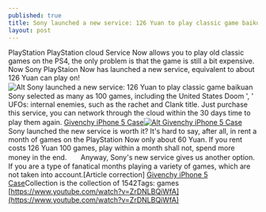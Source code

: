 ```yaml
---
published: true
title: Sony launched a new service: 126 Yuan to play classic game baikuan
layout: post
---
```

PlayStation PlayStation cloud Service Now allows you to play old classic games on the PS4, the only problem is that the game is still a bit expensive. Now Sony PlayStaion Now has launched a new service, equivalent to about 126 Yuan can play on!![Alt Sony launched a new service: 126 Yuan to play classic game baikuan](https://c2.staticflickr.com/2/1451/24396228663_27f3a457e7_b.jpg)　　Sony selected as many as 100 games, including the United States Doom \', \' UFOs: internal enemies, such as the rachet and Clank title. Just purchase this service, you can network through the cloud within the 30 days time to play them again. [Givenchy iPhone 5 Case](http://www.mixmag.net/read/hear-dixons-givenchy-runway-show-soundtrack-news)[![Alt Givenchy iPhone 5 Case](http://www.nodcase.com/images/large/iphone5/givenchy_iphone_case_ip5800_lrg.jpg)](http://www.nodcase.com/givenchy-iphone-5s-case-painting-dog-p-3725.html)　　Sony launched the new service is worth it? It\'s hard to say, after all, in rent a month of games on the PlayStation Now only about 60 Yuan. If you rent costs 126 Yuan 100 games, play within a month shall not, spend more money in the end.　　Anyway, Sony\'s new service gives us another option. If you are a type of fanatical months playing a variety of games, which are not taken into account.[Article correction] [Givenchy iPhone 5 Case](http://www.nodcase.com/givenchy-iphone-5s-case-painting-dog-p-3725.html)Collection is the collection of 1542Tags: games [https://www.youtube.com/watch?v=ZrDNLBQiWfA](https://www.youtube.com/watch?v=ZrDNLBQiWfA)
